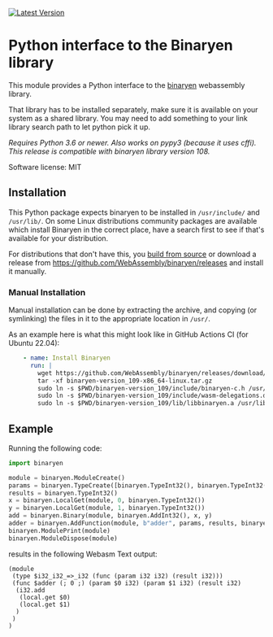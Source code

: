 [![Latest Version](https://img.shields.io/pypi/v/pybinaryen.svg)](https://pypi.python.org/pypi/pybinaryen/)


# Python interface to the Binaryen library

This module provides a Python interface to the
[binaryen](https://github.com/WebAssembly/binaryen) webassembly library.

That library has to be installed separately, make sure it is available on your system as a shared library.
You may need to add something to your link library search path to let python pick it up.

*Requires Python 3.6 or newer.  Also works on pypy3 (because it uses cffi).*
*This release is compatible with binaryen library version 108.*

Software license: MIT

## Installation

This Python package expects binaryen to be installed in `/usr/include/` and `/usr/lib/`. On some Linux distributions community packages are available which install Binaryen in the correct place, have a search first to see if that's available for your distribution.

For distributions that don't have this, you [build from source](https://github.com/WebAssembly/binaryen) or download a release from https://github.com/WebAssembly/binaryen/releases and install it manually.

### Manual Installation

Manual installation can be done by extracting the archive, and copying (or symlinking) the files in it to the appropriate location in `/usr/`.

As an example here is what this might look like in GitHub Actions CI (for Ubuntu 22.04):

```yaml
    - name: Install Binaryen
      run: |
        wget https://github.com/WebAssembly/binaryen/releases/download/version_109/binaryen-version_109-x86_64-linux.tar.gz
        tar -xf binaryen-version_109-x86_64-linux.tar.gz
        sudo ln -s $PWD/binaryen-version_109/include/binaryen-c.h /usr/include/binaryen-c.h
        sudo ln -s $PWD/binaryen-version_109/include/wasm-delegations.def /usr/include/wasm-delegations.def
        sudo ln -s $PWD/binaryen-version_109/lib/libbinaryen.a /usr/lib/libbinaryen.a
```

## Example

Running the following code:
```python
import binaryen

module = binaryen.ModuleCreate()
params = binaryen.TypeCreate([binaryen.TypeInt32(), binaryen.TypeInt32()], 2)
results = binaryen.TypeInt32()
x = binaryen.LocalGet(module, 0, binaryen.TypeInt32())
y = binaryen.LocalGet(module, 1, binaryen.TypeInt32())
add = binaryen.Binary(module, binaryen.AddInt32(), x, y)
adder = binaryen.AddFunction(module, b"adder", params, results, binaryen.ffi.NULL, 0, add)
binaryen.ModulePrint(module)
binaryen.ModuleDispose(module)
```

results in the following Webasm Text output:
```
(module
 (type $i32_i32_=>_i32 (func (param i32 i32) (result i32)))
 (func $adder (; 0 ;) (param $0 i32) (param $1 i32) (result i32)
  (i32.add
   (local.get $0)
   (local.get $1)
  )
 )
)
```
